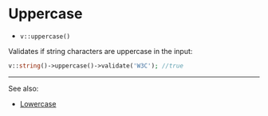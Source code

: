 # Uppercase

- `v::uppercase()`

Validates if string characters are uppercase in the input:

```php
v::string()->uppercase()->validate('W3C'); //true
```

***
See also:

  * [Lowercase](Lowercase.md)
